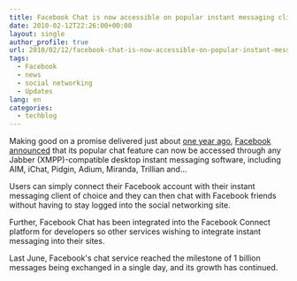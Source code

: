 ```yaml
---
title: Facebook Chat is now accessible on popular instant messaging clients
date: 2010-02-12T22:26:00+00:00
layout: single
author_profile: true
url: 2010/02/12/facebook-chat-is-now-accessible-on-popular-instant-messaging-clients/
tags:
  - Facebook
  - news
  - social networking
  - Updates
lang: en
categories: 
  - techblog
---
```

Making good on a promise delivered just about [one year ago](http://www.insidefacebook.com/2009/02/23/facebook-chat-latest-stats-whats-coming-next/), [Facebook announced](http://blog.facebook.com/blog.php?post=297991732130) that its popular chat feature can now be accessed through any Jabber (XMPP)-compatible desktop instant messaging software, including AIM, iChat, Pidgin, Adium, Miranda, Trillian and…

Users can simply connect their Facebook account with their instant messaging client of choice and they can then chat with Facebook friends without having to stay logged into the social networking site.

Further, Facebook Chat has been integrated into the Facebook Connect platform for developers so other services wishing to integrate instant messaging into their sites.

Last June, Facebook's chat service reached the milestone of 1 billion messages being exchanged in a single day, and its growth has continued.